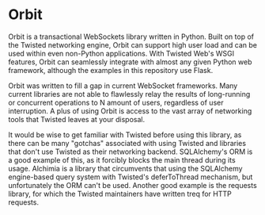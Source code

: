 # Orbit

Orbit is a transactional WebSockets library written in Python. Built on top of the Twisted networking engine, Orbit can support high user load and can be used within even non-Python applications. With Twisted Web's WSGI features, Orbit can seamlessly integrate with almost any given Python web framework, although the examples in this repository use Flask.

Orbit was written to fill a gap in current WebSocket frameworks. Many current libraries are not able to flawlessly relay the results of long-running or concurrent operations to N amount of users, regardless of user interruption. A plus of using Orbit is access to the vast array of networking tools that Twisted leaves at your disposal.  
  
It would be wise to get familiar with Twisted before using this library, as there can be many "gotchas" associated with using Twisted and libraries that don't use Twisted as their networking backend. SQLAlchemy's ORM is a good example of this, as it forcibly blocks the main thread during its usage. Alchimia is a library that circumvents that using the SQLAlchemy engine-based query system with Twisted's deferToThread mechanism, but unfortunately the ORM can't be used. Another good example is the requests library, for which the Twisted maintainers have written treq for HTTP requests.  

